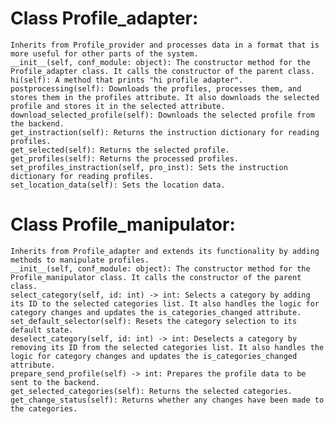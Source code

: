 # Class Profile_adapter:

    Inherits from Profile_provider and processes data in a format that is more useful for other parts of the system.
    __init__(self, conf_module: object): The constructor method for the Profile_adapter class. It calls the constructor of the parent class.
    hi(self): A method that prints "hi profile adapter".
    postprocessing(self): Downloads the profiles, processes them, and stores them in the profiles attribute. It also downloads the selected profile and stores it in the selected attribute.
    download_selected_profile(self): Downloads the selected profile from the backend.
    get_instraction(self): Returns the instruction dictionary for reading profiles.
    get_selected(self): Returns the selected profile.
    get_profiles(self): Returns the processed profiles.
    set_profiles_instraction(self, pro_inst): Sets the instruction dictionary for reading profiles.
    set_location_data(self): Sets the location data.
	
	
	
	
# Class Profile_manipulator:

    Inherits from Profile_adapter and extends its functionality by adding methods to manipulate profiles.
    __init__(self, conf_module: object): The constructor method for the Profile_manipulator class. It calls the constructor of the parent class.
    select_category(self, id: int) -> int: Selects a category by adding its ID to the selected categories list. It also handles the logic for category changes and updates the is_categories_changed attribute.
    set_default_selector(self): Resets the category selection to its default state.
    deselect_category(self, id: int) -> int: Deselects a category by removing its ID from the selected categories list. It also handles the logic for category changes and updates the is_categories_changed attribute.
    prepare_send_profile(self) -> int: Prepares the profile data to be sent to the backend.
    get_selected_categories(self): Returns the selected categories.
    get_change_status(self): Returns whether any changes have been made to the categories.
	
	

